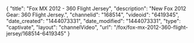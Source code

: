 {
    "title": "Fox MX 2012 - 360 Flight Jersey",
    "description": "New Fox 2012 Gear: 360 Flight Jersey.",
    "channelid": "168514",
    "videoid": "6419345",
    "date_created": "1444073331",
    "date_modified": "1444073331",
    "type": "captivate",
    "layout": "channelVideo",
    "url": "\/fox\/fox-mx-2012-360-flight-jersey\/168514-6419345"
}